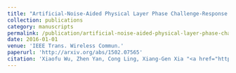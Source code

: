 ```yaml
---
title: "Artificial-Noise-Aided Physical Layer Phase Challenge-Response Authentication for Practical OFDM Transmission"
collection: publications
category: manuscripts
permalink: /publication/artificial-noise-aided-physical-layer-phase-challenge-response-authentication-for-practical-ofdm-transmission
date: 2016-01-01
venue: 'IEEE Trans. Wireless Commun.'
paperurl: 'http://arxiv.org/abs/1502.07565'
citation: 'Xiaofu Wu, Zhen Yan, Cong Ling, Xiang-Gen Xia "<a href="http://arxiv.org/abs/1502.07565">Artificial-Noise-Aided Physical Layer Phase Challenge-Response Authentication for Practical OFDM Transmission</a>", IEEE Trans. Wireless Commun., vol. 15, pp. 6611-6625, Oct. 2016.'
---
```

